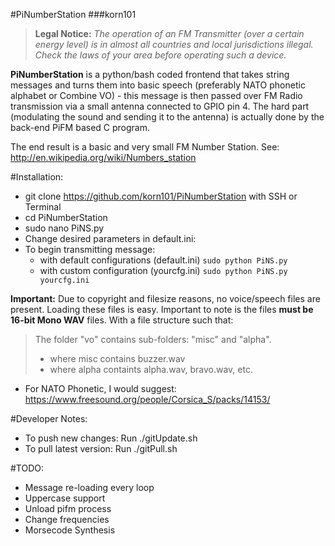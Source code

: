 #PiNumberStation
###korn101

>**Legal Notice:**
>*The operation of an FM Transmitter (over a certain energy level) is in almost all countries and local jurisdictions illegal. Check the laws of your area before operating such a device.*

**PiNumberStation** is a python/bash coded frontend that takes string messages and turns them into basic speech (preferably NATO phonetic alphabet or Combine VO) - this message is then passed over FM Radio transmission via a small antenna connected to GPIO pin 4. The hard part (modulating the sound and sending it to the antenna) is actually done by the back-end PiFM based C program.

The end result is a basic and very small FM Number Station. See: http://en.wikipedia.org/wiki/Numbers_station

#Installation:
* git clone https://github.com/korn101/PiNumberStation with SSH or Terminal
* cd PiNumberStation
* sudo nano PiNS.py
* Change desired parameters in default.ini:
* To begin transmitting message:
	* with default configurations (default.ini) ```sudo python PiNS.py```
	* with custom configuration (yourcfg.ini)   ```sudo python PiNS.py yourcfg.ini```

**Important:**
Due to copyright and filesize reasons, no voice/speech files are present. Loading these files is easy.
Important to note is the files **must be 16-bit Mono WAV** files. With a file structure such that:

> The folder "vo" contains sub-folders: "misc" and "alpha".
> * where misc contains buzzer.wav
> * where alpha containts alpha.wav, bravo.wav, etc.

* For NATO Phonetic, I would suggest: https://www.freesound.org/people/Corsica_S/packs/14153/

#Developer Notes:
* To push new changes: Run ./gitUpdate.sh
* To pull latest version: Run ./gitPull.sh

#TODO:
* Message re-loading every loop
* Uppercase support
* Unload pifm process
* Change frequencies
* Morsecode Synthesis
